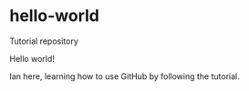 # hello-world
Tutorial repository

Hello world!

Ian here, learning how to use GitHub by following the tutorial.
